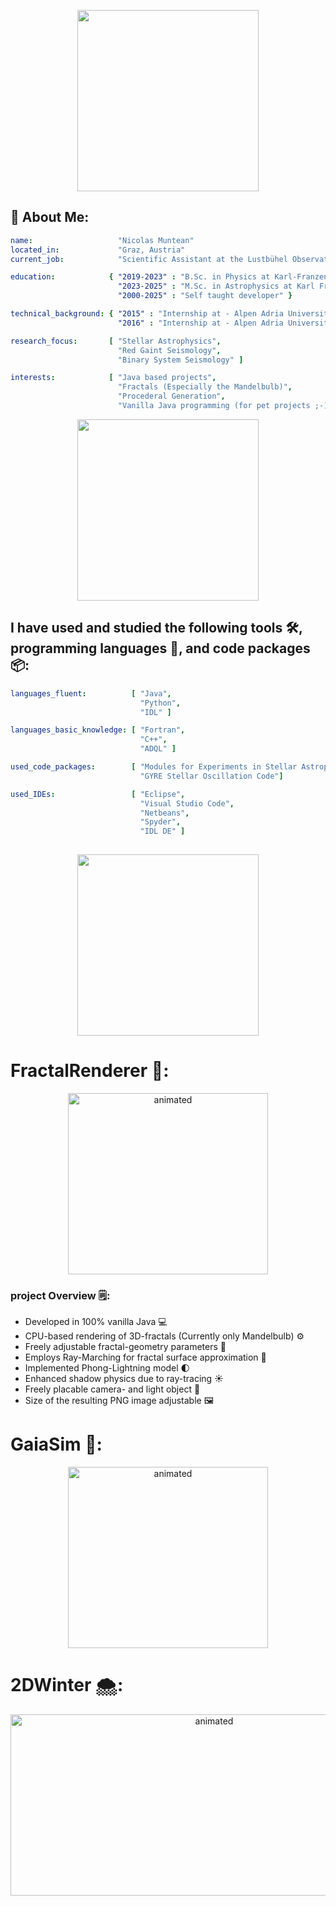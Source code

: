 <p align="center">
  <img src="https://github.com/user-attachments/assets/e0f5f05a-4923-4cbd-8187-2dc201f27e42" height="290" />
</p>

## 🔭 About Me:

```yaml
name:                   "Nicolas Muntean"
located_in:             "Graz, Austria"
current_job:            "Scientific Assistant at the Lustbühel Observatory Graz"

education:            { "2019-2023" : "B.Sc. in Physics at Karl-Franzens University Graz",
                        "2023-2025" : "M.Sc. in Astrophysics at Karl Franzens University Graz",
                        "2000-2025" : "Self taught developer" }

technical_background: { "2015" : "Internship at - Alpen Adria University, Computer Science Department",
                        "2016" : "Internship at - Alpen Adria University, Computer Science Department" }

research_focus:       [ "Stellar Astrophysics",
                        "Red Gaint Seismology",
                        "Binary System Seismology" ]

interests:            [ "Java based projects",
                        "Fractals (Especially the Mandelbulb)",
                        "Procederal Generation",
                        "Vanilla Java programming (for pet projects ;-) )" ]

```

<p align="center">
  <img src="https://github.com/user-attachments/assets/ec398a6d-f56e-4cef-847e-6e9b19f5e0e4" height="290" />
</p>

## I have used and studied the following tools 🛠️, programming languages 📑, and code packages 📦:

```yaml
languages_fluent:          [ "Java",
                             "Python",
                             "IDL" ]

languages_basic_knowledge: [ "Fortran",
                             "C++",
                             "ADQL" ]

used_code_packages:        [ "Modules for Experiments in Stellar Astrophysics (MESA)",
                             "GYRE Stellar Oscillation Code"]

used_IDEs:                 [ "Eclipse",
                             "Visual Studio Code",
                             "Netbeans",
                             "Spyder",
                             "IDL DE" ]
               

```

<p align="center">
  <img src="https://github.com/user-attachments/assets/2394e51a-79f1-4e29-b8ba-6568f575f651" height="290" />
</p>

# FractalRenderer 🧊:

<p align="center">
  <img src="https://github.com/user-attachments/assets/864893f6-1737-4b7c-ae27-e12692cab951" alt="animated" width="320" height="290"/>
</p>

### project Overview 🗒️:
- Developed in 100% vanilla Java 💻
- CPU-based rendering of 3D-fractals (Currently only Mandelbulb) ⚙️
- Freely adjustable fractal-geometry parameters 📓
- Employs Ray-Marching for fractal surface approximation 🩻
- Implemented Phong-Lightning model 🌓
- Enhanced shadow physics due to ray-tracing ☀️
- Freely placable camera- and light object 📸
- Size of the resulting PNG image adjustable 🖼️

# GaiaSim 🧬:

<p align="center">
  <img src="https://github.com/user-attachments/assets/6b2ca92e-4f5c-4e22-beee-585a86ef1a48" alt="animated" height="290" width="320"/>
</p>

# 2DWinter 🌨️:

<p align="center">
  <img src="https://github.com/user-attachments/assets/3ba7dc64-42f0-4d79-8643-f819703c6b6c" alt="animated" height="290" width ="636"/>
</p>



